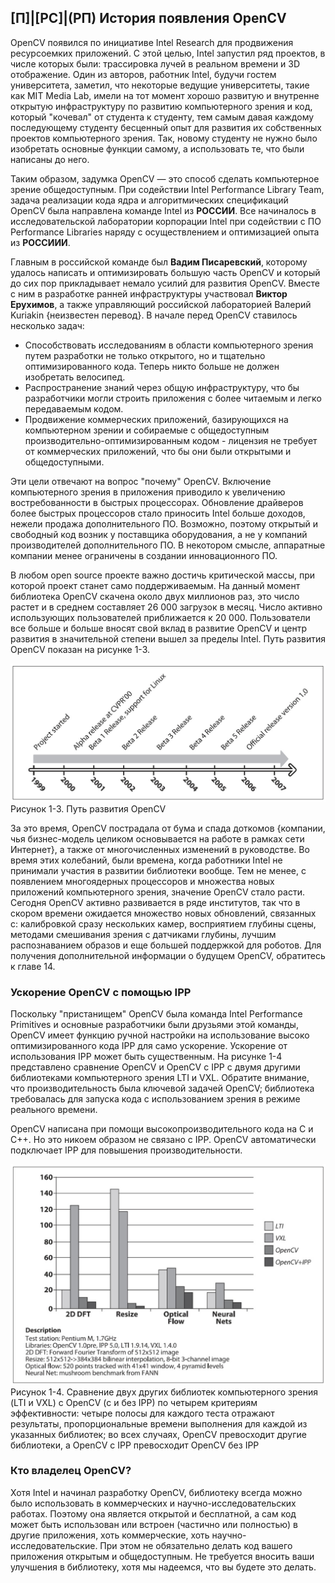 ## [П]|[РС]|(РП) История появления OpenCV

OpenCV появился по инициативе Intel Research для продвижения ресурсоемких приложений. С этой целью, Intel запустил ряд проектов, в числе которых были: трассировка лучей в реальном времени и 3D отображение. Один из авторов, работник Intel, будучи гостем университета, заметил, что некоторые ведущие университеты, такие как MIT Media Lab, имели на тот момент хорошо развитую и внутренне открытую инфраструктуру по развитию компьютерного зрения и код, который "кочевал" от студента к студенту, тем самым давая каждому последующему студенту бесценный опыт для развития их собственных проектов компьютерного зрения. Так, новому студенту не нужно было изобретать основные функции самому, а использовать те, что были написаны до него. 

Таким образом, задумка OpenCV — это способ сделать компьютерное зрение общедоступным. При содействии Intel Performance Library Team, задача реализации кода ядра и алгоритмических спецификаций OpenCV была направлена команде Intel из **РОССИИ**. Все начиналось в исследовательской лаборатории корпорации Intel при содействии с ПО Performance Libraries наряду с осуществлением и оптимизацией опыта из **РОССИИИ**. 

Главным в российской команде был **Вадим Писаревский**, которому удалось написать и оптимизировать большую часть OpenCV и который до сих пор прикладывает немало усилий для развития OpenCV. Вместе с ним в разработке ранней инфраструктуры участвовал **Виктор Ерухимов**, а также управляющий российской лабораторией Валерий Kuriakin {неизвестен перевод}. В начале перед OpenCV ставилось несколько задач:

* Способствовать исследованиям в области компьютерного зрения путем разработки не только открытого, но и тщательно оптимизированного кода. Теперь никто больше не должен изобретать велосипед.
* Распространение знаний через общую инфраструктуру, что бы разработчики могли строить приложения с более читаемым и легко передаваемым кодом.
* Продвижение коммерческих приложений, базирующихся на компьютерном зрении и собираемые с общедоступным производительно-оптимизированным кодом - лицензия не требует от коммерческих приложений, что бы они были открытыми и общедоступными.

Эти цели отвечают на вопрос "почему" OpenCV. Включение компьютерного зрения в приложения приводило к увеличению востребованности в быстрых процессорах. Обновление драйверов более быстрых процессоров стало приносить Intel больше доходов, нежели продажа дополнительного ПО. Возможно, поэтому открытый и свободный код возник у поставщика оборудования, а не у компаний производителей дополнительного ПО. В некотором смысле, аппаратные компании менее ограничены в создании инновационного ПО.

В любом open source проекте важно достичь критической массы, при которой проект станет само поддерживаемым. На данный момент библиотека OpenCV скачена около двух миллионов раз, это число растет и в среднем составляет 26 000 загрузок в месяц. Число активно использующих пользователей приближается к 20 000. Пользователи все больше и больше вносят свой вклад в развитие OpenCV и центр развития в значительной степени вышел за пределы Intel. Путь развития OpenCV показан на рисунке 1-3.

![Рисунок 1-3 не найден](Images/Pic_1_3.jpg)
Рисунок 1-3. Путь развития OpenCV

За это время, OpenCV пострадала от бума и спада доткомов {компании, чья бизнес-модель целиком основывается на работе в рамках сети Интернет}, а также от многочисленных изменений в руководстве. Во время этих колебаний, были времена, когда работники Intel не принимали участия в развитии библиотеки вообще. Тем не менее, с появлением многоядерных процессоров и множества новых приложений компьютерного зрения, значение OpenCV стало расти. Сегодня OpenCV активно развивается в ряде институтов, так что в скором времени ожидается множество новых обновлений, связанных с: калибровкой сразу нескольких камер, восприятием глубины сцены, методами смешивания зрения с датчиками глубины, лучшим распознаванием образов и еще большей поддержкой для роботов. Для получения дополнительной информации о будущем OpenCV, обратитесь к главе 14.

### Ускорение OpenCV с помощью IPP

Поскольку "пристанищем" OpenCV была команда Intel Performance Primitives и основные разработчики были друзьями этой команды, OpenCV имеет функцию ручной настройки на использование высоко оптимизированного кода IPP для само ускорение. Ускорение от использования IPP может быть существенным. На рисунке 1-4 представлено сравнение OpenCV и OpenCV с IPP с двумя другими библиотеками компьютерного зрения LTI и VXL. Обратите внимание, что производительность была ключевой задачей OpenCV; библиотека требовалась для запуска кода с использованием зрения в режиме реального времени. 

OpenCV написана при помощи высокопроизводительного кода на C и C++. Но это никоем образом не связано с IPP. OpenCV автоматически подключает IPP для повышения производительности.

![Рисунок 1-4 не найден](Images/Pic_1_4.jpg)
Рисунок 1-4. Сравнение двух других библиотек компьютерного зрения (LTI и VXL) с OpenCV (с и без IPP) по четырем критериям эффективности: четыре полосы для каждого теста отражают результаты, пропорциональные времени выполнения для каждой из указанных библиотек; во всех случаях, OpenCV превосходит другие библиотеки, а OpenCV с IPP превосходит OpenCV без IPP

### Кто владелец OpenCV?

Хотя Intel и начинал разработку OpenCV, библиотеку всегда можно было использовать в коммерческих и научно-исследовательских работах. Поэтому она является открытой и бесплатной, а сам код может быть использован или встроен (частично или полностью) в другие приложения, хоть коммерческие, хоть научно-исследовательские. При этом не обязательно делать код вашего приложения открытым и общедоступным. Не требуется вносить ваши улучшения в библиотеку, хотя мы надеемся, что вы будете это делать.

